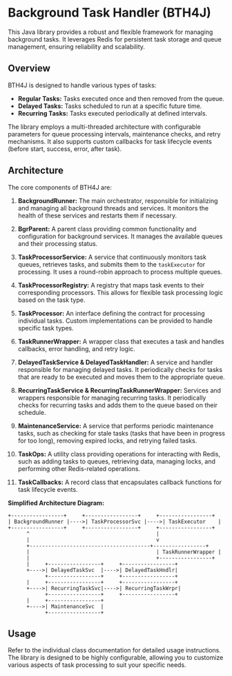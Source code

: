 # Background Task Handler (BTH4J)

This Java library provides a robust and flexible framework for managing background tasks.  It leverages Redis for persistent task storage and queue management, ensuring reliability and scalability.

## Overview

BTH4J is designed to handle various types of tasks:

* **Regular Tasks:**  Tasks executed once and then removed from the queue.
* **Delayed Tasks:** Tasks scheduled to run at a specific future time.
* **Recurring Tasks:** Tasks executed periodically at defined intervals.

The library employs a multi-threaded architecture with configurable parameters for queue processing intervals, maintenance checks, and retry mechanisms.  It also supports custom callbacks for task lifecycle events (before start, success, error, after task).

## Architecture

The core components of BTH4J are:

1. **BackgroundRunner:** The main orchestrator, responsible for initializing and managing all background threads and services.  It monitors the health of these services and restarts them if necessary.

2. **BgrParent:**  A parent class providing common functionality and configuration for background services.  It manages the available queues and their processing status.

3. **TaskProcessorService:**  A service that continuously monitors task queues, retrieves tasks, and submits them to the `taskExecutor` for processing.  It uses a round-robin approach to process multiple queues.

4. **TaskProcessorRegistry:**  A registry that maps task events to their corresponding processors.  This allows for flexible task processing logic based on the task type.

5. **TaskProcessor:** An interface defining the contract for processing individual tasks.  Custom implementations can be provided to handle specific task types.

6. **TaskRunnerWrapper:** A wrapper class that executes a task and handles callbacks, error handling, and retry logic.

7. **DelayedTaskService & DelayedTaskHandler:**  A service and handler responsible for managing delayed tasks.  It periodically checks for tasks that are ready to be executed and moves them to the appropriate queue.

8. **RecurringTaskService & RecurringTaskRunnerWrapper:** Services and wrappers responsible for managing recurring tasks.  It periodically checks for recurring tasks and adds them to the queue based on their schedule.

9. **MaintenanceService:** A service that performs periodic maintenance tasks, such as checking for stale tasks (tasks that have been in progress for too long), removing expired locks, and retrying failed tasks.

10. **TaskOps:** A utility class providing operations for interacting with Redis, such as adding tasks to queues, retrieving data, managing locks, and performing other Redis-related operations.

11. **TaskCallbacks:** A record class that encapsulates callback functions for task lifecycle events.


**Simplified Architecture Diagram:**

```
+-----------------+     +-----------------+     +-----------------+
| BackgroundRunner |---->| TaskProcessorSvc |---->| TaskExecutor    |
+-----------------+     +-----------------+     +-----------------+
      ^                                         |
      |                                         v
      +---------------------------------------+-----------------+
      |                                         | TaskRunnerWrapper |
      |                                         +-----------------+
      |     +-----------------+     +-----------------+
      +---->| DelayedTaskSvc  |---->| DelayedTaskHndlr|
            +-----------------+     +-----------------+
      |     +-----------------+     +-----------------+
      +---->| RecurringTaskSvc|---->| RecurringTaskWrpr|
            +-----------------+     +-----------------+
      |     +-----------------+
      +---->| MaintenanceSvc  |
            +-----------------+
```

## Usage

Refer to the individual class documentation for detailed usage instructions.  The library is designed to be highly configurable, allowing you to customize various aspects of task processing to suit your specific needs.
